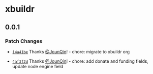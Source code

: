 # xbuildr

## 0.0.1

### Patch Changes

- [`14a41be`](https://github.com/xbuildr/xbuildr/commit/14a41bea9a7984e553a4039849557215bcd4ca08) Thanks [@JounQin](https://github.com/JounQin)! - chore: migrate to xbuildr org

- [`4af3f2d`](https://github.com/xbuildr/xbuildr/commit/4af3f2d2c9974fddc71eeb404c51d796f2bb8dec) Thanks [@JounQin](https://github.com/JounQin)! - chore: add donate and funding fields, update node engine field
